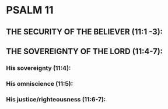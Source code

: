 ---
---
# PSALM 11 
## THE SECURITY OF THE BELIEVER (11:1 -3): 
## THE SOVEREIGNTY OF THE LORD (11:4-7): 
###  His sovereignty (11:4): 
###  His omniscience (11:5): 
###  His justice/righteousness (11:6-7): 
